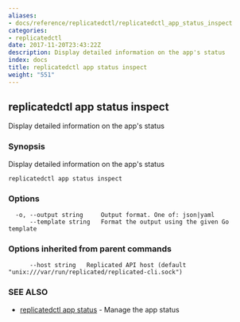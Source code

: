 ```yaml
---
aliases:
- docs/reference/replicatedctl/replicatedctl_app_status_inspect
categories:
- replicatedctl
date: 2017-11-20T23:43:22Z
description: Display detailed information on the app's status
index: docs
title: replicatedctl app status inspect
weight: "551"
---
```


## replicatedctl app status inspect

Display detailed information on the app's status

### Synopsis


Display detailed information on the app's status

```
replicatedctl app status inspect
```

### Options

```
  -o, --output string     Output format. One of: json|yaml
      --template string   Format the output using the given Go template
```

### Options inherited from parent commands

```
      --host string   Replicated API host (default "unix:///var/run/replicated/replicated-cli.sock")
```

### SEE ALSO
* [replicatedctl app status](/api/replicatedctl/replicatedctl_app_status/)	 - Manage the app status

